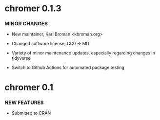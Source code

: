 chromer 0.1.3
=============

### MINOR CHANGES

* New maintainer, Karl Broman <kbroman.org>

* Changed software license, CC0 -> MIT

* Variety of minor maintenance updates, especially regarding changes
  in tidyverse

* Switch to Github Actions for automated package testing


chromer 0.1
============

### NEW FEATURES

* Submitted to CRAN
